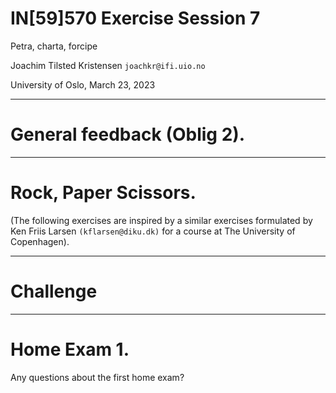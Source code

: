 

# IN[59]570 Exercise Session 7

Petra, charta, forcipe

Joachim Tilsted Kristensen
`joachkr@ifi.uio.no`

University of Oslo,
March 23, 2023

---

# General feedback (Oblig 2).

---

# Rock, Paper Scissors.

(The following exercises are inspired by a similar exercises formulated by
Ken Friis Larsen `(kflarsen@diku.dk)` for a course at The University of
Copenhagen).

---

# Challenge

---

# Home Exam 1.

Any questions about the first home exam?
